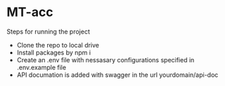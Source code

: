 # MT-acc

Steps for running the project
- Clone the repo to local drive
- Install packages by npm i
- Create an .env file with nessasary configurations specified in .env.example file
- API documation is added with swagger in the url yourdomain/api-doc
